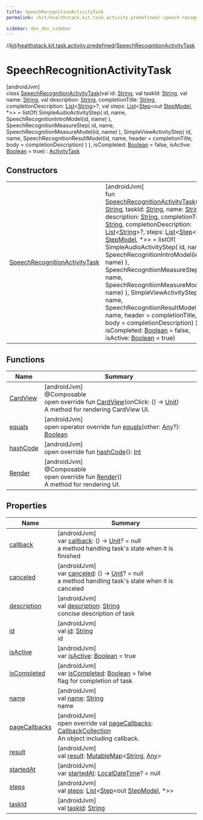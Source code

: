 ```yaml
---
title: SpeechRecognitionActivityTask
permalink: /kit/healthstack.kit.task.activity.predefined/-speech-recognition-activity-task/index.html

sidebar: dev_doc_sidebar
---
```

//[kit](../../../kit.html)/[healthstack.kit.task.activity.predefined](../index.html)/[SpeechRecognitionActivityTask](index.html)



# SpeechRecognitionActivityTask



[androidJvm]\
class [SpeechRecognitionActivityTask](index.html)(val id: [String](https://kotlinlang.org/api/latest/jvm/stdlib/kotlin/-string/index.html), val taskId: [String](https://kotlinlang.org/api/latest/jvm/stdlib/kotlin/-string/index.html), val name: [String](https://kotlinlang.org/api/latest/jvm/stdlib/kotlin/-string/index.html), val description: [String](https://kotlinlang.org/api/latest/jvm/stdlib/kotlin/-string/index.html), completionTitle: [String](https://kotlinlang.org/api/latest/jvm/stdlib/kotlin/-string/index.html), completionDescription: [List](https://kotlinlang.org/api/latest/jvm/stdlib/kotlin.collections/-list/index.html)&lt;[String](https://kotlinlang.org/api/latest/jvm/stdlib/kotlin/-string/index.html)&gt;?, val steps: [List](https://kotlinlang.org/api/latest/jvm/stdlib/kotlin.collections/-list/index.html)&lt;[Step](../../healthstack.kit.task.base/-step/index.html)&lt;out [StepModel](../../healthstack.kit.task.base/-step-model/index.html), *&gt;&gt; = listOf(
        SimpleAudioActivityStep(
            id, name, SpeechRecognitionIntroModel(id, name)
        ),
        SpeechRecognitionMeasureStep(
            id, name, SpeechRecognitionMeasureModel(id, name)
        ),
        SimpleViewActivityStep(
            id, name, SpeechRecognitionResultModel(id, name, header = completionTitle, body = completionDescription)
        )
    ), isCompleted: [Boolean](https://kotlinlang.org/api/latest/jvm/stdlib/kotlin/-boolean/index.html) = false, isActive: [Boolean](https://kotlinlang.org/api/latest/jvm/stdlib/kotlin/-boolean/index.html) = true) : [ActivityTask](../../healthstack.kit.task.activity/-activity-task/index.html)



## Constructors


| | |
|---|---|
| [SpeechRecognitionActivityTask](-speech-recognition-activity-task.html) | [androidJvm]<br>fun [SpeechRecognitionActivityTask](-speech-recognition-activity-task.html)(id: [String](https://kotlinlang.org/api/latest/jvm/stdlib/kotlin/-string/index.html), taskId: [String](https://kotlinlang.org/api/latest/jvm/stdlib/kotlin/-string/index.html), name: [String](https://kotlinlang.org/api/latest/jvm/stdlib/kotlin/-string/index.html), description: [String](https://kotlinlang.org/api/latest/jvm/stdlib/kotlin/-string/index.html), completionTitle: [String](https://kotlinlang.org/api/latest/jvm/stdlib/kotlin/-string/index.html), completionDescription: [List](https://kotlinlang.org/api/latest/jvm/stdlib/kotlin.collections/-list/index.html)&lt;[String](https://kotlinlang.org/api/latest/jvm/stdlib/kotlin/-string/index.html)&gt;?, steps: [List](https://kotlinlang.org/api/latest/jvm/stdlib/kotlin.collections/-list/index.html)&lt;[Step](../../healthstack.kit.task.base/-step/index.html)&lt;out [StepModel](../../healthstack.kit.task.base/-step-model/index.html), *&gt;&gt; = listOf(         SimpleAudioActivityStep(             id, name, SpeechRecognitionIntroModel(id, name)         ),         SpeechRecognitionMeasureStep(             id, name, SpeechRecognitionMeasureModel(id, name)         ),         SimpleViewActivityStep(             id, name, SpeechRecognitionResultModel(id, name, header = completionTitle, body = completionDescription)         )     ), isCompleted: [Boolean](https://kotlinlang.org/api/latest/jvm/stdlib/kotlin/-boolean/index.html) = false, isActive: [Boolean](https://kotlinlang.org/api/latest/jvm/stdlib/kotlin/-boolean/index.html) = true) |


## Functions


| Name | Summary |
|---|---|
| [CardView](-card-view.html) | [androidJvm]<br>@Composable<br>open override fun [CardView](-card-view.html)(onClick: () -&gt; [Unit](https://kotlinlang.org/api/latest/jvm/stdlib/kotlin/-unit/index.html))<br>A method for rendering CardView UI. |
| [equals](../../healthstack.kit.task.base/-task/equals.html) | [androidJvm]<br>open operator override fun [equals](../../healthstack.kit.task.base/-task/equals.html)(other: [Any](https://kotlinlang.org/api/latest/jvm/stdlib/kotlin/-any/index.html)?): [Boolean](https://kotlinlang.org/api/latest/jvm/stdlib/kotlin/-boolean/index.html) |
| [hashCode](../../healthstack.kit.task.base/-task/hash-code.html) | [androidJvm]<br>open override fun [hashCode](../../healthstack.kit.task.base/-task/hash-code.html)(): [Int](https://kotlinlang.org/api/latest/jvm/stdlib/kotlin/-int/index.html) |
| [Render](../../healthstack.kit.task.activity/-activity-task/-render.html) | [androidJvm]<br>@Composable<br>open override fun [Render](../../healthstack.kit.task.activity/-activity-task/-render.html)()<br>A method for rendering UI. |


## Properties


| Name | Summary |
|---|---|
| [callback](../../healthstack.kit.task.base/-task/callback.html) | [androidJvm]<br>var [callback](../../healthstack.kit.task.base/-task/callback.html): () -&gt; [Unit](https://kotlinlang.org/api/latest/jvm/stdlib/kotlin/-unit/index.html)? = null<br>a method handling task's state when it is finished |
| [canceled](../../healthstack.kit.task.base/-task/canceled.html) | [androidJvm]<br>var [canceled](../../healthstack.kit.task.base/-task/canceled.html): () -&gt; [Unit](https://kotlinlang.org/api/latest/jvm/stdlib/kotlin/-unit/index.html)? = null<br>a method handling task's state when it is canceled |
| [description](../../healthstack.kit.task.base/-task/description.html) | [androidJvm]<br>val [description](../../healthstack.kit.task.base/-task/description.html): [String](https://kotlinlang.org/api/latest/jvm/stdlib/kotlin/-string/index.html)<br>concise description of task |
| [id](../../healthstack.kit.task.base/-task/id.html) | [androidJvm]<br>val [id](../../healthstack.kit.task.base/-task/id.html): [String](https://kotlinlang.org/api/latest/jvm/stdlib/kotlin/-string/index.html)<br>id |
| [isActive](../../healthstack.kit.task.base/-task/is-active.html) | [androidJvm]<br>var [isActive](../../healthstack.kit.task.base/-task/is-active.html): [Boolean](https://kotlinlang.org/api/latest/jvm/stdlib/kotlin/-boolean/index.html) = true |
| [isCompleted](../../healthstack.kit.task.base/-task/is-completed.html) | [androidJvm]<br>var [isCompleted](../../healthstack.kit.task.base/-task/is-completed.html): [Boolean](https://kotlinlang.org/api/latest/jvm/stdlib/kotlin/-boolean/index.html) = false<br>flag for completion of task |
| [name](../../healthstack.kit.task.base/-task/name.html) | [androidJvm]<br>val [name](../../healthstack.kit.task.base/-task/name.html): [String](https://kotlinlang.org/api/latest/jvm/stdlib/kotlin/-string/index.html)<br>name |
| [pageCallbacks](../../healthstack.kit.task.activity/-activity-task/page-callbacks.html) | [androidJvm]<br>open override val [pageCallbacks](../../healthstack.kit.task.activity/-activity-task/page-callbacks.html): [CallbackCollection](../../healthstack.kit.task.base/-callback-collection/index.html)<br>An object including callback. |
| [result](../../healthstack.kit.task.activity/-activity-task/result.html) | [androidJvm]<br>val [result](../../healthstack.kit.task.activity/-activity-task/result.html): [MutableMap](https://kotlinlang.org/api/latest/jvm/stdlib/kotlin.collections/-mutable-map/index.html)&lt;[String](https://kotlinlang.org/api/latest/jvm/stdlib/kotlin/-string/index.html), [Any](https://kotlinlang.org/api/latest/jvm/stdlib/kotlin/-any/index.html)&gt; |
| [startedAt](../../healthstack.kit.task.activity/-activity-task/started-at.html) | [androidJvm]<br>var [startedAt](../../healthstack.kit.task.activity/-activity-task/started-at.html): [LocalDateTime](https://developer.android.com/reference/kotlin/java/time/LocalDateTime.html)? = null |
| [steps](../../healthstack.kit.task.base/-ordered-task/steps.html) | [androidJvm]<br>val [steps](../../healthstack.kit.task.base/-ordered-task/steps.html): [List](https://kotlinlang.org/api/latest/jvm/stdlib/kotlin.collections/-list/index.html)&lt;[Step](../../healthstack.kit.task.base/-step/index.html)&lt;out [StepModel](../../healthstack.kit.task.base/-step-model/index.html), *&gt;&gt; |
| [taskId](../../healthstack.kit.task.activity/-activity-task/task-id.html) | [androidJvm]<br>val [taskId](../../healthstack.kit.task.activity/-activity-task/task-id.html): [String](https://kotlinlang.org/api/latest/jvm/stdlib/kotlin/-string/index.html) |

